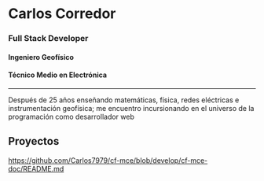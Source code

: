 # Carlos Corredor
### Full Stack Developer
#### Ingeniero Geofísico
#### Técnico Medio en Electrónica

---

Después de 25 años enseñando matemáticas, física, redes eléctricas e instrumentación geofísica; me encuentro incursionando en el universo de la programación como desarrollador web

## Proyectos


https://github.com/Carlos7979/cf-mce/blob/develop/cf-mce-doc/README.md

<!--
**Carlos7979/Carlos7979** is a ✨ _special_ ✨ repository because its `README.md` (this file) appears on your GitHub profile.

Here are some ideas to get you started:

- 🔭 I’m currently working on ...
- 🌱 I’m currently learning ...
- 👯 I’m looking to collaborate on ...
- 🤔 I’m looking for help with ...
- 💬 Ask me about ...
- 📫 How to reach me: ...
- 😄 Pronouns: ...
- ⚡ Fun fact: ...
-->

